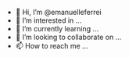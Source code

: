 - 👋 Hi, I’m @emanuelleferrei
- 👀 I’m interested in ...
- 🌱 I’m currently learning ...
- 💞️ I’m looking to collaborate on ...
- 📫 How to reach me ...

<!---
emanuelleferrei/emanuelleferrei is a ✨ special ✨ repository because its `README.md` (this file) appears on your GitHub profile.
You can click the Preview link to take a look at your changes.
--->
